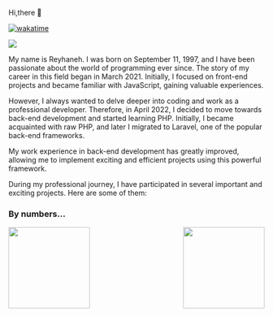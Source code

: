 Hi,there :wave:

[![wakatime](https://wakatime.com/badge/user/3331fd3d-3790-4119-973e-0026d442219f.svg)](https://wakatime.com/@3331fd3d-3790-4119-973e-0026d442219f)

<a href="https://wakatime.com"><img src="https://wakatime.com/share/@reyhane76/1c79c02d-5496-4690-a437-346afaa04486.png" /></a>

My name is Reyhaneh. I was born on September 11, 1997, and I have been passionate about the world of programming ever since. The story of my career in this field began in March 2021. Initially, I focused on front-end projects and became familiar with JavaScript, gaining valuable experiences.

However, I always wanted to delve deeper into coding and work as a professional developer. Therefore, in April 2022, I decided to move towards back-end development and started learning PHP. Initially, I became acquainted with raw PHP, and later I migrated to Laravel, one of the popular back-end frameworks.

My work experience in back-end development has greatly improved, allowing me to implement exciting and efficient projects using this powerful framework.


During my professional journey, I have participated in several important and exciting projects. Here are some of them:

### By numbers...

<a href="https://github.com/MrMohebi">
<img height="160em" align="left" src="https://github-readme-stats-git-masterrstaa-rickstaa.vercel.app/api?username=reyhane1376&theme=github_dark&show_icons=true&hide_border=true&count_private=true" />
<img height="160em" align="right" src="https://github-readme-stats-git-masterrstaa-rickstaa.vercel.app/api/top-langs/?username=reyhane1376&theme=github_dark&hide_border=true&layout=compact" />
</a>
